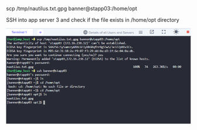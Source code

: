 scp /tmp/nautilus.txt.gpg banner@stapp03:/home/opt  

SSH into app server 3 and check if the file exists in /home/opt directory  

![image](/images/r1.PNG)